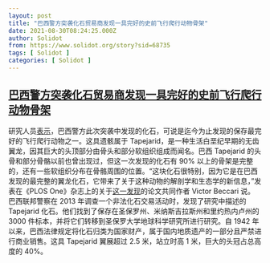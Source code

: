 ```yaml
---
layout: post
title: "巴西警方突袭化石贸易商发现一具完好的史前飞行爬行动物骨架"
date: 2021-08-30T08:24:25.000Z
author: Solidot
from: https://www.solidot.org/story?sid=68735
tags: [ Solidot ]
categories: [ Solidot ]
---
```

<!--1630311865000-->
[巴西警方突袭化石贸易商发现一具完好的史前飞行爬行动物骨架](https://www.solidot.org/story?sid=68735)
------

<div>
研究人员<a href="https://www.cnet.com/news/police-raid-unearths-prehistoric-flying-reptile-in-remarkable-condition/">表示</a>，巴西警方此次突袭中发现的化石，可说是迄今为止发现的保存最完好的飞行爬行动物之一。这具遗骸属于 Tapejarid，是一种生活白垩纪早期的无齿翼龙，因其巨大的头顶部分由骨头和部分软组织组成而闻名。巴西 Tapejarid 的头骨和部分骨骼以前也曾出现过，但这一次发现的化石有 90% 以上的骨架是完整的，还有一些软组织分布在骨骼周围的位置。“这块化石很特别，因为它是在巴西发现的最完整的翼龙化石，它带来了关于这种动物的解剖学和生态学的新信息，”发表在《PLOS One》杂志上的关于<a href="https://journals.plos.org/plosone/article?id=10.1371/journal.pone.0254789">这一发现</a>的论文共同作者 Victor Beccari 说。巴西联邦警察在 2013 年调查一个非法化石交易活动时，发现了研究中描述的Tapejarid 化石。他们找到了保存在圣保罗州、米纳斯吉拉斯州和里约热内卢州的 3000 件标本，并将它们转移到圣保罗大学地球科学研究所进行研究。自 1942 年以来，巴西法律规定将化石归类为国家财产，属于国内地质遗产的一部分且严禁进行商业销售。这具 Tapejarid 翼展超过 2.5 米，站立时高 1 米，巨大的头冠占总高度的 40%。
</div>
